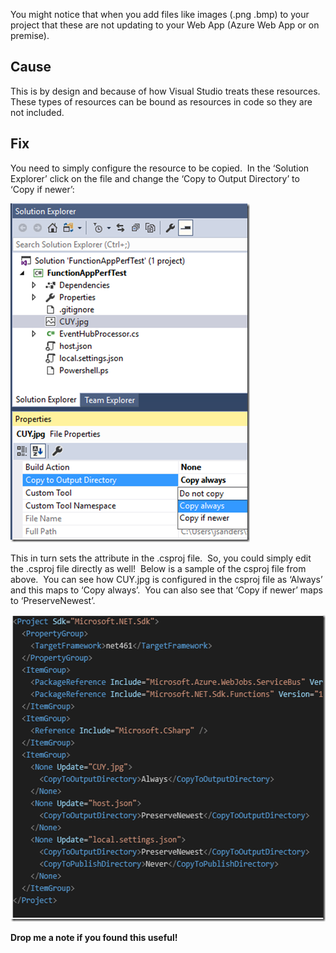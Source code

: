 You might notice that when you add files like images (.png .bmp) to your project that these are not updating to your Web App (Azure Web App or on premise).

## Cause

This is by design and because of how Visual Studio treats these resources.&nbsp; These types of resources can be bound as resources in code so they are not included.

## Fix

You need to simply configure the resource to be copied.&nbsp; In the ‘Solution Explorer’ click on the file and change the &#8216;Copy to Output Directory&#8217; to &#8216;Copy if newer&#8217;:

[<img loading="lazy" title="capture20171128075005125" style="border-left-width: 0px;border-right-width: 0px;border-bottom-width: 0px;padding-top: 0px;padding-left: 0px;padding-right: 0px;border-top-width: 0px" border="0" alt="capture20171128075005125" src="/assets/images/2017/11/capture20171128075005125_thumb.png" width="383" height="542" />](/assets/images/2017/11/capture20171128075005125.png)

This in turn sets the attribute in the .csproj file.&nbsp; So, you could simply edit the .csproj file directly as well!&nbsp; Below is a sample of the csproj file from above.&nbsp; You can see how CUY.jpg is configured in the csproj file as ‘Always’ and this maps to ‘Copy always’.&nbsp; You can also see that ‘Copy if newer’ maps to ‘PreserveNewest’.

[<img loading="lazy" title="capture20171130164912382" style="border-left-width: 0px;border-right-width: 0px;border-bottom-width: 0px;padding-top: 0px;padding-left: 0px;padding-right: 0px;border-top-width: 0px" border="0" alt="capture20171130164912382" src="/assets/images/2017/11/capture20171130164912382_thumb.png" width="555" height="491" />](/assets/images/2017/11/capture20171130164912382.png)

**Drop me a note if you found this useful!**